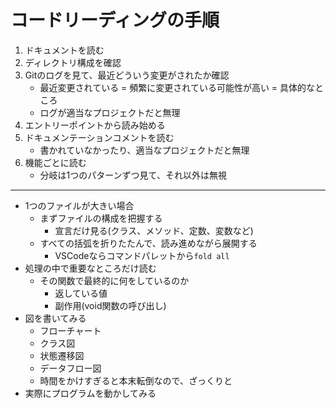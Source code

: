 # コードリーディングの手順

1. ドキュメントを読む
2. ディレクトリ構成を確認
3. Gitのログを見て、最近どういう変更がされたか確認
    - 最近変更されている = 頻繁に変更されている可能性が高い = 具体的なところ
    - ログが適当なプロジェクトだと無理
4. エントリーポイントから読み始める
5. ドキュメンテーションコメントを読む
    - 書かれていなかったり、適当なプロジェクトだと無理
6. 機能ごとに読む
    - 分岐は1つのパターンずつ見て、それ以外は無視

---

- 1つのファイルが大きい場合
    - まずファイルの構成を把握する
        - 宣言だけ見る(クラス、メソッド、定数、変数など)
    - すべての括弧を折りたたんで、読み進めながら展開する
        - VSCodeならコマンドパレットから`fold all`
- 処理の中で重要なところだけ読む
    - その関数で最終的に何をしているのか
        - 返している値
        - 副作用(void関数の呼び出し)
- 図を書いてみる
    - フローチャート
    - クラス図
    - 状態遷移図
    - データフロー図
    - 時間をかけすぎると本末転倒なので、ざっくりと
- 実際にプログラムを動かしてみる
